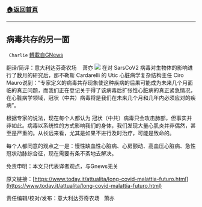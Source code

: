 ###  [:house:返回首頁](https://github.com/ourhimalayas/txt)
---


## 病毒共存的另一面
` Charlie` [轉載自GNews](https://gnews.org/zh-hans/1562268/)

翻译/简评：意大利达芬奇农场    萧亦
![](https://assets.gnews.org/wp-content/uploads/2021/09/09292-1.jpg)
在对 SarsCoV2 病毒对生物体的影响进行了数月的研究后，那不勒斯 Cardarelli 的 Utic 心脏病学复杂结构主任 Ciro Mauro说到：“专家定义的病毒共存现象使这种疾病的后果可能成为未来几个月面临的真正问题，而我们正在登记关于得了该病毒后扩张性心脏病的真正紧急情况，在心脏病学领域，冠状（中共）病毒将是我们在未来几个月和几年内必须应对的疾病”。

根据专家的说法，现在每个人都认为 冠状（中共）病毒只会攻击肺部，但事实并非如此。病毒以系统性的方式影响我们的身体，我们发现大量心肌炎并非偶然，甚至是严重的。从长远来看，尤其是如果不进行及时治疗，可能是致命的。

每个人都同意的观点之一是：慢性缺血性心脏病、心房颤动、高血压心脏病、急性冠状动脉综合征，现在需要有条不紊地去解决。

免责申明：本文只代表译者观点，与Gnews无关

原文链接：[https://www.today.it/attualita/long-covid-malattia-futuro.html](https://www.today.it/attualita/long-covid-malattia-futuro.html)

责任编辑/校对/发布：意大利达芬奇农场   萧亦
